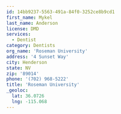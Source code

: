 ```yaml
---
id: 14bb9237-5563-491a-84f0-3252ce8b9cd1
first_name: Mykel
last_name: Anderson
license: DMD
services:
  - Dentist
category: Dentists
org_name: 'Roseman University'
address: '4 Sunset Way'
city: Henderson
state: NV
zip: '89014'
phone: '(702) 968-5222'
title: 'Roseman University'
_geoloc:
  lat: 36.0726
  lng: -115.068
---
```

